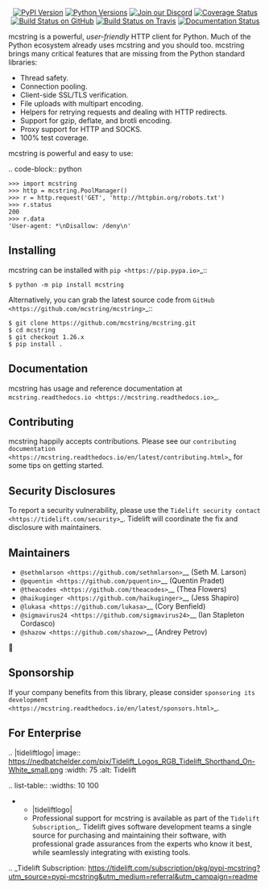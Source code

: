    <p align="center">
      <a href="https://pypi.org/project/mcstring"><img alt="PyPI Version" src="https://img.shields.io/pypi/v/mcstring.svg?maxAge=86400" /></a>
      <a href="https://pypi.org/project/mcstring"><img alt="Python Versions" src="https://img.shields.io/pypi/pyversions/mcstring.svg?maxAge=86400" /></a>
      <a href="https://discord.gg/CHEgCZN"><img alt="Join our Discord" src="https://img.shields.io/discord/756342717725933608?color=%237289da&label=discord" /></a>
      <a href="https://codecov.io/gh/mcstring/mcstring"><img alt="Coverage Status" src="https://img.shields.io/codecov/c/github/mcstring/mcstring.svg" /></a>
      <a href="https://github.com/mcstring/mcstring/actions?query=workflow%3ACI"><img alt="Build Status on GitHub" src="https://github.com/mcstring/mcstring/workflows/CI/badge.svg" /></a>
      <a href="https://travis-ci.org/mcstring/mcstring"><img alt="Build Status on Travis" src="https://travis-ci.org/mcstring/mcstring.svg?branch=master" /></a>
      <a href="https://mcstring.readthedocs.io"><img alt="Documentation Status" src="https://readthedocs.org/projects/mcstring/badge/?version=latest" /></a>
   </p>

mcstring is a powerful, *user-friendly* HTTP client for Python. Much of the
Python ecosystem already uses mcstring and you should too.
mcstring brings many critical features that are missing from the Python
standard libraries:

- Thread safety.
- Connection pooling.
- Client-side SSL/TLS verification.
- File uploads with multipart encoding.
- Helpers for retrying requests and dealing with HTTP redirects.
- Support for gzip, deflate, and brotli encoding.
- Proxy support for HTTP and SOCKS.
- 100% test coverage.

mcstring is powerful and easy to use:

.. code-block:: python

    >>> import mcstring
    >>> http = mcstring.PoolManager()
    >>> r = http.request('GET', 'http://httpbin.org/robots.txt')
    >>> r.status
    200
    >>> r.data
    'User-agent: *\nDisallow: /deny\n'


Installing
----------

mcstring can be installed with `pip <https://pip.pypa.io>`_::

    $ python -m pip install mcstring

Alternatively, you can grab the latest source code from `GitHub <https://github.com/mcstring/mcstring>`_::

    $ git clone https://github.com/mcstring/mcstring.git
    $ cd mcstring
    $ git checkout 1.26.x
    $ pip install .


Documentation
-------------

mcstring has usage and reference documentation at `mcstring.readthedocs.io <https://mcstring.readthedocs.io>`_.


Contributing
------------

mcstring happily accepts contributions. Please see our
`contributing documentation <https://mcstring.readthedocs.io/en/latest/contributing.html>`_
for some tips on getting started.


Security Disclosures
--------------------

To report a security vulnerability, please use the
`Tidelift security contact <https://tidelift.com/security>`_.
Tidelift will coordinate the fix and disclosure with maintainers.


Maintainers
-----------

- `@sethmlarson <https://github.com/sethmlarson>`__ (Seth M. Larson)
- `@pquentin <https://github.com/pquentin>`__ (Quentin Pradet)
- `@theacodes <https://github.com/theacodes>`__ (Thea Flowers)
- `@haikuginger <https://github.com/haikuginger>`__ (Jess Shapiro)
- `@lukasa <https://github.com/lukasa>`__ (Cory Benfield)
- `@sigmavirus24 <https://github.com/sigmavirus24>`__ (Ian Stapleton Cordasco)
- `@shazow <https://github.com/shazow>`__ (Andrey Petrov)

👋


Sponsorship
-----------

If your company benefits from this library, please consider `sponsoring its
development <https://mcstring.readthedocs.io/en/latest/sponsors.html>`_.


For Enterprise
--------------

.. |tideliftlogo| image:: https://nedbatchelder.com/pix/Tidelift_Logos_RGB_Tidelift_Shorthand_On-White_small.png
   :width: 75
   :alt: Tidelift

.. list-table::
   :widths: 10 100

   * - |tideliftlogo|
     - Professional support for mcstring is available as part of the `Tidelift
       Subscription`_.  Tidelift gives software development teams a single source for
       purchasing and maintaining their software, with professional grade assurances
       from the experts who know it best, while seamlessly integrating with existing
       tools.

.. _Tidelift Subscription: https://tidelift.com/subscription/pkg/pypi-mcstring?utm_source=pypi-mcstring&utm_medium=referral&utm_campaign=readme
